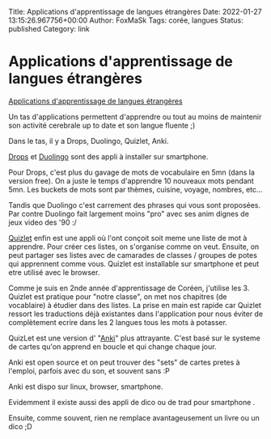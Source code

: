 Title: Applications d&#39;apprentissage de langues étrangères
Date: 2022-01-27 13:15:26.967756+00:00
Author: FoxMaSk 
Tags: corée, langues
Status: published
Category: link



# Applications d&#39;apprentissage de langues étrangères

[Applications d&#39;apprentissage de langues étrangères](None)

Un tas d&#39;applications permettent d&#39;apprendre ou tout au moins de maintenir son activité cerebrale up to date et son langue fluente ;)

Dans le tas, il y a Drops, Duolingo, Quizlet, Anki.

[Drops](https://app.languagedrops.com/) et [Duolingo](https://www.duolingo.com/) sont des appli à installer sur smartphone.

Pour Drops, c&#39;est plus du gavage de mots de vocabulaire en 5mn (dans la version free). On a juste le temps d&#39;apprendre 10 nouveaux mots pendant 5mn.
Les buckets de mots sont par thèmes, cuisine, voyage, nombres, etc...

Tandis que Duolingo c&#39;est carrement des phrases qui vous sont proposées. Par contre Duolingo fait largement moins &#34;pro&#34; avec ses anim dignes de jeux video des &#39;90 :/

[Quizlet](https://quizlet.com/fr-fr) enfin est une appli où l&#39;ont conçoit soit meme une liste de mot à apprendre. Pour créer ces listes, on s&#39;organise comme on veut. 
Ensuite, on peut partager ses listes avec de camarades de classes  / groupes de potes qui apprennent comme vous.
Quizlet est installable sur smartphone et peut etre utilisé avec le browser.

Comme je suis en 2nde année d&#39;apprentissage de Coréen, j&#39;utilise les 3. 
Quizlet est pratique pour &#34;notre classe&#34;, on met nos chapitres (de vocablaire) à étudier dans des listes. La prise en main est rapide car Quizlet ressort les traductions déjà existantes dans l&#39;application pour nous éviter de complètement ecrire dans les 2 langues tous les mots à potasser.

QuizLet est une version d&#39; &#34;[Anki](https://ankiweb.net/about)&#34; plus attrayante. C&#39;est basé sur le systeme de cartes qu&#39;on apprend en boucle et qui change chaque jour.

Anki est open source et on peut trouver des &#34;sets&#34; de cartes pretes à l&#39;emploi, parfois avec du son, et souvent sans :P

Anki est dispo sur linux, browser, smartphone.

Evidemment il existe aussi des appli de dico ou de trad  pour smartphone .

Ensuite, comme souvent, rien ne remplace avantageusement un livre ou un dico  ;D